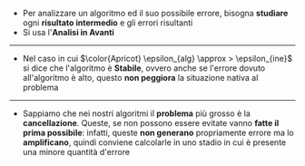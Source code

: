 * Per analizzare un algoritmo ed il suo possibile errore, bisogna __studiare__ ogni __risultato intermedio__ e gli errori risultanti
* Si usa l'__Analisi in Avanti__
---
* Nel caso in cui $\color{Apricot} \epsilon_{alg} \approx > \epsilon_{ine}$ si dice che l'algoritmo è __Stabile__, ovvero anche se l'errore dovuto all'algoritmo è alto, questo __non peggiora__ la situazione nativa al problema 
---
* Sappiamo che nei nostri algoritmi il __problema__ più grosso è la __cancellazione__. Queste, se non possono essere evitate vanno __fatte il prima possibile__: infatti, queste __non generano__ propriamente errore ma lo __amplificano__, quindi conviene calcolarle in uno stadio in cui è presente una minore quantità d'errore

